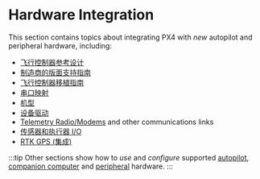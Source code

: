 # Hardware Integration

This section contains topics about integrating PX4 with _new_ autopilot and peripheral hardware, including:

- [飞行控制器参考设计](../hardware/reference_design.md)
- [制造商的版面支持指南](../hardware/board_support_guide.md)
- [飞行控制器移植指南](../hardware/porting_guide.md)
- [串口映射](../hardware/serial_port_mapping.md)
- [机型](../dev_airframes/index.md)
- [设备驱动](../middleware/drivers.md)
- [Telemetry Radio/Modems](../data_links/telemetry.md) and other communications links
- [传感器和执行器 I/O](../sensor_bus/index.md)
- [RTK GPS (集成)](../advanced/rtk_gps.md)

:::tip
Other sections show how to _use_ and _configure_ supported [autopilot](../flight_controller/index.md), [companion computer](../companion_computer/index.md) and [peripheral](../peripherals/index.md) hardware.
:::
